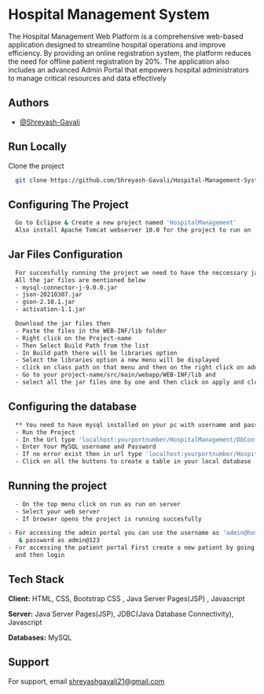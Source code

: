 
# Hospital Management System
The Hospital Management Web Platform is a comprehensive web-based application designed to streamline hospital operations and improve efficiency. By providing an online registration system, the platform reduces the need for offline patient registration by 20%. The application also includes an advanced Admin Portal that empowers hospital administrators to manage critical resources and data effectively


## Authors

- [@Shreyash-Gavali](https://www.github.com/shreyash-gavali)


## Run Locally

Clone the project

```bash
  git clone https://github.com/Shreyash-Gavali/Hospital-Management-System
```
## Configuring The Project
```bash
  Go to Eclipse & Create a new project named 'HospitalManagement'
  Also install Apache Tomcat webserver 10.0 for the project to run on
```
## Jar Files Configuration
```bash
  For succesfully running the project we need to have the neccessary jar files 
  All the jar files are mentioned below 
  - mysql-connector-j-9.0.0.jar
  - json-20210307.jar
  - gson-2.10.1.jar
  - activation-1.1.jar
```

```bash
  Download the jar files then 
  - Paste the files in the WEB-INF/lib folder 
  - Right click on the Project-name
  - Then Select Build Path from the list
  - In Build path there will be libraries option 
  - Select the libraries option a new menu will be displayed 
  - click on class path on that menu and then on the right click on add external jars 
  - Go to your project-name/src/main/webapp/WEB-INF/lib and 
  - select all the jar files one by one and then click on apply and close

```
## Configuring the database 
```bash
  ** You need to have mysql installed on your pc with username and password
  - Run the Project 
  - In the Url type 'localhost:yourportnumber/HospitalManagement/DbConfig.jsp'
  - Enter Your MySQL username and Password
  - If no error exist then in url type 'localhost:yourportnumber/HospitalManagement/Tables.jsp'
  - Click on all the buttons to create a table in your local database 
```
## Running the project
```bash
  - On the top menu click on run as run on server 
  - Select your web server
  - If browser opens the project is running succesfully
```
``` bash
- For accessing the admin portal you can use the username as 'admin@hospitalmanagement'
   & password as admin@123
- For accessing the patient portal First create a new patient by going to the signup page
  and then login
```
## Tech Stack

**Client:** HTML, CSS, Bootstrap CSS , Java Server Pages(JSP) , Javascript

**Server:** Java Server Pages(JSP), JDBC(Java Database Connectivity), Javascript 

**Databases:** MySQL


## Support

For support, email shreyashgavali21@gmail.com 

